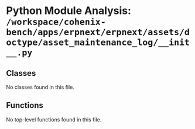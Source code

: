 # Python Module Analysis: `/workspace/cohenix-bench/apps/erpnext/erpnext/assets/doctype/asset_maintenance_log/__init__.py`

## Classes

No classes found in this file.


## Functions

No top-level functions found in this file.
